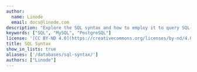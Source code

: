 ```yaml
---
author:
  name: Linode
  email: docs@linode.com
description: "Explore the SQL syntax and how to employ it to query SQL-compatible databases, like MySQL and PostgreSQL."
keywords: ["SQL", "MySQL", "PostgreSQL"]
license: '[CC BY-ND 4.0](https://creativecommons.org/licenses/by-nd/4.0)'
title: SQL Syntax
show_in_lists: true
aliases: ['/databases/sql-syntax/']
authors: ["Linode"]
---
```




